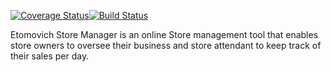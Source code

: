 [![Coverage Status](https://coveralls.io/repos/github/Etomovich/StoreManager/badge.svg?branch=ch-create-file-structure-161336289)](https://coveralls.io/github/Etomovich/StoreManager?branch=ch-create-file-structure-161336289)[![Build Status](https://travis-ci.org/Etomovich/StoreManager.svg?branch=ch-create-file-structure-161336289)](https://travis-ci.org/Etomovich/TheNotebook.svg?branch=master)

Etomovich Store Manager is an online Store management tool that enables store owners to oversee their business and store attendant to keep track of their sales per day.
